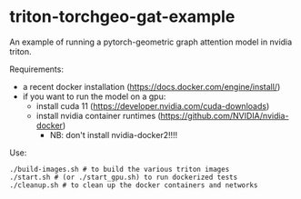 # triton-torchgeo-gat-example
An example of running a pytorch-geometric graph attention model in nvidia triton.

Requirements:
- a recent docker installation (https://docs.docker.com/engine/install/)
- if you want to run the model on a gpu: 
  - install cuda 11 (https://developer.nvidia.com/cuda-downloads)
  - install nvidia container runtimes (https://github.com/NVIDIA/nvidia-docker) 
    - NB: don't install nvidia-docker2!!!!

Use:
```
./build-images.sh # to build the various triton images
./start.sh # (or ./start_gpu.sh) to run dockerized tests
./cleanup.sh # to clean up the docker containers and networks
```
